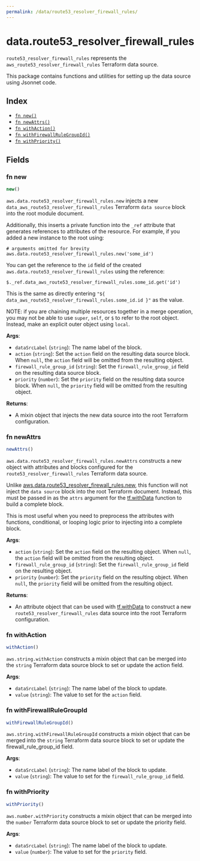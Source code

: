 ```yaml
---
permalink: /data/route53_resolver_firewall_rules/
---
```


# data.route53_resolver_firewall_rules

`route53_resolver_firewall_rules` represents the `aws_route53_resolver_firewall_rules` Terraform data source.



This package contains functions and utilities for setting up the data source using Jsonnet code.


## Index

* [`fn new()`](#fn-new)
* [`fn newAttrs()`](#fn-newattrs)
* [`fn withAction()`](#fn-withaction)
* [`fn withFirewallRuleGroupId()`](#fn-withfirewallrulegroupid)
* [`fn withPriority()`](#fn-withpriority)

## Fields

### fn new

```ts
new()
```


`aws.data.route53_resolver_firewall_rules.new` injects a new `data_aws_route53_resolver_firewall_rules` Terraform `data source`
block into the root module document.

Additionally, this inserts a private function into the `_ref` attribute that generates references to attributes of the
resource. For example, if you added a new instance to the root using:

    # arguments omitted for brevity
    aws.data.route53_resolver_firewall_rules.new('some_id')

You can get the reference to the `id` field of the created `aws.data.route53_resolver_firewall_rules` using the reference:

    $._ref.data_aws_route53_resolver_firewall_rules.some_id.get('id')

This is the same as directly entering `"${ data_aws_route53_resolver_firewall_rules.some_id.id }"` as the value.

NOTE: if you are chaining multiple resources together in a merge operation, you may not be able to use `super`, `self`,
or `$` to refer to the root object. Instead, make an explicit outer object using `local`.

**Args**:
  - `dataSrcLabel` (`string`): The name label of the block.
  - `action` (`string`): Set the `action` field on the resulting data source block. When `null`, the `action` field will be omitted from the resulting object.
  - `firewall_rule_group_id` (`string`): Set the `firewall_rule_group_id` field on the resulting data source block.
  - `priority` (`number`): Set the `priority` field on the resulting data source block. When `null`, the `priority` field will be omitted from the resulting object.

**Returns**:
- A mixin object that injects the new data source into the root Terraform configuration.


### fn newAttrs

```ts
newAttrs()
```


`aws.data.route53_resolver_firewall_rules.newAttrs` constructs a new object with attributes and blocks configured for the `route53_resolver_firewall_rules`
Terraform data source.

Unlike [aws.data.route53_resolver_firewall_rules.new](#fn-new), this function will not inject the `data source`
block into the root Terraform document. Instead, this must be passed in as the `attrs` argument for the
[tf.withData](https://github.com/tf-libsonnet/core/tree/main/docs#fn-withdata) function to build a complete block.

This is most useful when you need to preprocess the attributes with functions, conditional, or looping logic prior to
injecting into a complete block.

**Args**:
  - `action` (`string`): Set the `action` field on the resulting object. When `null`, the `action` field will be omitted from the resulting object.
  - `firewall_rule_group_id` (`string`): Set the `firewall_rule_group_id` field on the resulting object.
  - `priority` (`number`): Set the `priority` field on the resulting object. When `null`, the `priority` field will be omitted from the resulting object.

**Returns**:
  - An attribute object that can be used with [tf.withData](https://github.com/tf-libsonnet/core/tree/main/docs#fn-withdata) to construct a new `route53_resolver_firewall_rules` data source into the root Terraform configuration.


### fn withAction

```ts
withAction()
```

`aws.string.withAction` constructs a mixin object that can be merged into the `string`
Terraform data source block to set or update the action field.



**Args**:
  - `dataSrcLabel` (`string`): The name label of the block to update.
  - `value` (`string`): The value to set for the `action` field.


### fn withFirewallRuleGroupId

```ts
withFirewallRuleGroupId()
```

`aws.string.withFirewallRuleGroupId` constructs a mixin object that can be merged into the `string`
Terraform data source block to set or update the firewall_rule_group_id field.



**Args**:
  - `dataSrcLabel` (`string`): The name label of the block to update.
  - `value` (`string`): The value to set for the `firewall_rule_group_id` field.


### fn withPriority

```ts
withPriority()
```

`aws.number.withPriority` constructs a mixin object that can be merged into the `number`
Terraform data source block to set or update the priority field.



**Args**:
  - `dataSrcLabel` (`string`): The name label of the block to update.
  - `value` (`number`): The value to set for the `priority` field.
